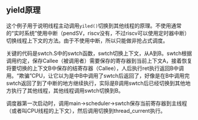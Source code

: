 ## yield原理

这个例子用于说明线程主动调用```yiled()```切换到其他线程的原理。不使用通常的“实时系统”使用中断（pendSV，riscv没有，不过riscv可以使用定时器中断）切换线程上下文的方法。由于不使用中断，所以只能做非抢占式调度。

关键的代码是swtch.S中的swtch函数，swtch切换上下文，从A到B。swtch根据调用约定，保存Callee（被调用者）需要保存的寄存器到当前上下文A，接着恢复将要切换的上下文B中保存的结寄存器（Callee），人后执行ret执行返回B中调用。“欺骗”CPU，让它以为是中B中调用了swtch后返回了，好像是在B中调用完swtch返回了到了中断的地方继续执行，实际是B调用swtch后已经切换到其他地方执行了其他线程，其他线程调用swtch切换到B。

调度器第一次启动时，调用main->scheduler->swtch保存当前寄存器到主线程（或者叫CPU线程的上下文），然后调用切换到thread_current执行。
